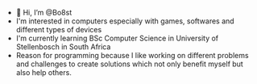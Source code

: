 - 👋 Hi, I’m @Bo8st
- I'm interested in computers especially with games, softwares and different types of devices
- I'm currently learning BSc Computer Science in University of Stellenbosch in South Africa
- Reason for programming because I like working on different problems and challenges to create solutions which not only benefit myself but also help others.

<!---
Bo8st/Bo8st is a ✨ special ✨ repository because its `README.md` (this file) appears on your GitHub profile.
You can click the Preview link to take a look at your changes.
--->

